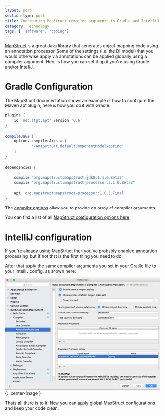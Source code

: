 ```yaml
---
layout: post
section-type: post
title: Configuring MapStruct compiler arguments in Gradle and IntelliJ
category: Technology
tags: [ 'software', 'coding']
---
```


[MapStruct](http://mapstruct.org/) is a great Java library that generates object mapping code using an annotation processor.  Some of the settings (i.e. the DI model) that you would otherwise apply via annotations can be applied globally using a compiler argument.  Here is how you can set it up if you're using Gradle and/or IntelliJ.

# Gradle Configuration

The MapStruct documentation shows an example of how to configure the Maven apt plugin, here is how you do it with Gradle.

```groovy
plugins {
    id 'net.ltgt.apt' version '0.6'
}
...
compileJava {
    options.compilerArgs = [
            '-Amapstruct.defaultComponentModel=spring'
    ]
}

dependencies {
    ...
    compile "org.mapstruct:mapstruct-jdk8:1.1.0.Beta2"
    compile "org.mapstruct:mapstruct-processor:1.1.0.Beta2"

    apt 'org.mapstruct:mapstruct-processor:1.0.0.Final'
}
```

The [compiler options](https://docs.gradle.org/current/dsl/org.gradle.api.tasks.compile.CompileOptions.html#org.gradle.api.tasks.compile.CompileOptions:compilerArgs) allow you to provide an array of compiler arguments.

You can find a list of all [MapStruct configuration options here](
http://mapstruct.org/documentation/1.1/reference/html/index.html#configuration-options).

# IntelliJ configuration

If you're already using MapStruct then you've probably enabled annotation processing, but if not that is the first thing you need to do.

After that apply the same compiler arguments you set in your Gradle file to your IntelliJ config, as shown here:

![IntelliJ Annotation Compiler Settings](/img/intellij/apt-intellij-compiler.png){: .center-image }

Thats all there is to it! Now you can apply global MapStruct configurations and keep your code clean.
